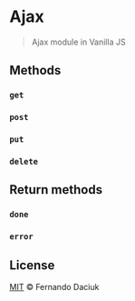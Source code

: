 # Ajax
> Ajax module in Vanilla JS

## Methods

### `get`

### `post`

### `put`

### `delete`

## Return methods

### `done`

### `error`

## License

[MIT](https://github.com/fdaciuk/ajax/blob/master/LICENSE.md) © Fernando Daciuk